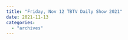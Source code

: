 ```yaml
---
title: "Friday, Nov 12 TBTV Daily Show 2021"
date: 2021-11-13
categories: 
  - "archives"
---
```



